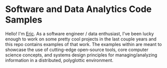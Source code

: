 Software and Data Analytics Code Samples
=======

Hello!  I'm [Eric](https://www.linkedin.com/pub/eric-czech/8/992/202).  As a software engineer / data enthusiast, I've been lucky enough to work on some pretty cool projects in the last couple years and this repo contains examples of that work.  The examples within are meant to showcase the use of cutting-edge open-source tools, core computer science concepts, and systems design principles for managing/analyzing information in a distributed, polyglottic environment.
